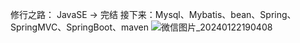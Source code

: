 修行之路：
JavaSE -> 完结
接下来：Mysql、Mybatis、bean、Spring、SpringMVC、SpringBoot、maven
![微信图片_20240122190408](https://raw.githubusercontent.com/xiaopya/typora/master/Typora202401221909234.png)
